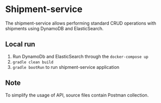 Shipment-service
================

The shipment-service allows performing standard CRUD operations with shipments using DynamoDB and ElasticSearch. 

Local run
---------
1. Run DynamoDb and ElasticSearch through the ```docker-compose up```
2. ```gradle clean build```
2. ```gradle bootRun``` to run shipment-service application

Note
----
To simplify the usage of API, source files contain Postman collection.


